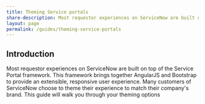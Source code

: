```yaml
---
title: Theming Service portals
share-description: Most requestor experiences on ServiceNow are built on top of the Service Portal framework. This framework brings together AngularJS and Bootstrap to provide an extensible, responsive user experience. Many customers of ServiceNow choose to theme their experience to match their company's brand. This guide will walk you through your theming options.
layout: page
permalink: /guides/theming-service-portals
---
```


## Introduction
Most requestor experiences on ServiceNow are built on top of the Service Portal framework. This framework brings together AngularJS and Bootstrap to provide an extensible, responsive user experience. Many customers of ServiceNow choose to theme their experience to match their company's brand. This guide will walk you through your theming options